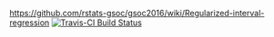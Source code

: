https://github.com/rstats-gsoc/gsoc2016/wiki/Regularized-interval-regression
[![Travis-CI Build Status](https://travis-ci.org/anujkhare/iregnet.svg?branch=master)](https://travis-ci.org/anujkhare/iregnet)
